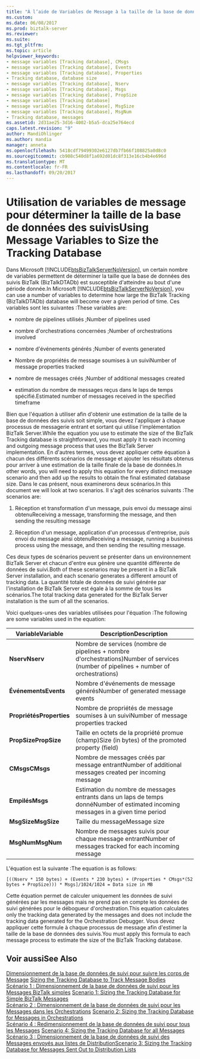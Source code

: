 ```yaml
---
title: "À l’aide de Variables de Message à la taille de la base de données de suivi | Documents Microsoft"
ms.custom: 
ms.date: 06/08/2017
ms.prod: biztalk-server
ms.reviewer: 
ms.suite: 
ms.tgt_pltfrm: 
ms.topic: article
helpviewer_keywords:
- message variables [Tracking database], CMsgs
- message variables [Tracking database], Events
- message variables [Tracking database], Properties
- Tracking database, database size
- message variables [Tracking database], Nserv
- message variables [Tracking database], Msgs
- message variables [Tracking database], PropSize
- message variables [Tracking database]
- message variables [Tracking database], MsgSize
- message variables [Tracking database], MsgNum
- Tracking database, messages
ms.assetid: 2d31ae25-3d16-4002-b5a5-dca25e764ecd
caps.latest.revision: "9"
author: MandiOhlinger
ms.author: mandia
manager: anneta
ms.openlocfilehash: 5418cdf79499302e6127db7fb66f108825a0d8c0
ms.sourcegitcommit: cb908c540d8f1a692d01dc8f313e16cb4b4e696d
ms.translationtype: MT
ms.contentlocale: fr-FR
ms.lasthandoff: 09/20/2017
---
```

# <a name="using-message-variables-to-size-the-tracking-database"></a><span data-ttu-id="04684-102">Utilisation de variables de message pour déterminer la taille de la base de données des suivis</span><span class="sxs-lookup"><span data-stu-id="04684-102">Using Message Variables to Size the Tracking Database</span></span>
<span data-ttu-id="04684-103">Dans Microsoft [!INCLUDE[btsBizTalkServerNoVersion](../includes/btsbiztalkservernoversion-md.md)], un certain nombre de variables permettent de déterminer la taille que la base de données des suivis BizTalk (BizTalkDTADb) est susceptible d'atteindre au bout d'une période donnée.</span><span class="sxs-lookup"><span data-stu-id="04684-103">In Microsoft [!INCLUDE[btsBizTalkServerNoVersion](../includes/btsbiztalkservernoversion-md.md)], you can use a number of variables to determine how large the BizTalk Tracking (BizTalkDTADb) database will become over a given period of time.</span></span> <span data-ttu-id="04684-104">Ces variables sont les suivantes :</span><span class="sxs-lookup"><span data-stu-id="04684-104">These variables are:</span></span>  
  
-   <span data-ttu-id="04684-105">nombre de pipelines utilisés ;</span><span class="sxs-lookup"><span data-stu-id="04684-105">Number of pipelines used</span></span>  
  
-   <span data-ttu-id="04684-106">nombre d'orchestrations concernées ;</span><span class="sxs-lookup"><span data-stu-id="04684-106">Number of orchestrations involved</span></span>  
  
-   <span data-ttu-id="04684-107">nombre d'événements générés ;</span><span class="sxs-lookup"><span data-stu-id="04684-107">Number of events generated</span></span>  
  
-   <span data-ttu-id="04684-108">Nombre de propriétés de message soumises à un suivi</span><span class="sxs-lookup"><span data-stu-id="04684-108">Number of message properties tracked</span></span>  
  
-   <span data-ttu-id="04684-109">nombre de messages créés ;</span><span class="sxs-lookup"><span data-stu-id="04684-109">Number of additional messages created</span></span>  
  
-   <span data-ttu-id="04684-110">estimation du nombre de messages reçus dans le laps de temps spécifié.</span><span class="sxs-lookup"><span data-stu-id="04684-110">Estimated number of messages received in the specified timeframe</span></span>  
  
 <span data-ttu-id="04684-111">Bien que l'équation à utiliser afin d'obtenir une estimation de la taille de la base de données des suivis soit simple, vous devez l'appliquer à chaque processus de messagerie entrant et sortant qui utilise l'implémentation BizTalk Server.</span><span class="sxs-lookup"><span data-stu-id="04684-111">While the equation you use to estimate the size of the BizTalk Tracking database is straightforward, you must apply it to each incoming and outgoing message process that uses the BizTalk Server implementation.</span></span> <span data-ttu-id="04684-112">En d'autres termes, vous devez appliquer cette équation à chacun des différents scénarios de message et ajouter les résultats obtenus pour arriver à une estimation de la taille finale de la base de données.</span><span class="sxs-lookup"><span data-stu-id="04684-112">In other words, you will need to apply this equation for every distinct message scenario and then add up the results to obtain the final estimated database size.</span></span> <span data-ttu-id="04684-113">Dans le cas présent, nous examinerons deux scénarios.</span><span class="sxs-lookup"><span data-stu-id="04684-113">In this document we will look at two scenarios.</span></span> <span data-ttu-id="04684-114">Il s'agit des scénarios suivants :</span><span class="sxs-lookup"><span data-stu-id="04684-114">The scenarios are:</span></span>  
  
1.  <span data-ttu-id="04684-115">Réception et transformation d'un message, puis envoi du message ainsi obtenu</span><span class="sxs-lookup"><span data-stu-id="04684-115">Receiving a message, transforming the message, and then sending the resulting message</span></span>  
  
2.  <span data-ttu-id="04684-116">Réception d'un message, application d'un processus d'entreprise, puis envoi du message ainsi obtenu</span><span class="sxs-lookup"><span data-stu-id="04684-116">Receiving a message, running a business process using the message, and then sending the resulting message.</span></span>  
  
 <span data-ttu-id="04684-117">Ces deux types de scénarios peuvent se présenter dans un environnement BizTalk Server et chacun d'entre eux génère une quantité différente de données de suivi.</span><span class="sxs-lookup"><span data-stu-id="04684-117">Both of these scenarios may be present in a BizTalk Server installation, and each scenario generates a different amount of tracking data.</span></span> <span data-ttu-id="04684-118">La quantité totale de données de suivi générée par l'installation de BizTalk Server est égale à la somme de tous les scénarios.</span><span class="sxs-lookup"><span data-stu-id="04684-118">The total tracking data generated for the BizTalk Server installation is the sum of all the scenarios.</span></span>  
  
 <span data-ttu-id="04684-119">Voici quelques-unes des variables utilisées pour l'équation :</span><span class="sxs-lookup"><span data-stu-id="04684-119">The following are some variables used in the equation:</span></span>  
  
|<span data-ttu-id="04684-120">Variable</span><span class="sxs-lookup"><span data-stu-id="04684-120">Variable</span></span>|<span data-ttu-id="04684-121"> Description</span><span class="sxs-lookup"><span data-stu-id="04684-121">Description</span></span>|  
|--------------|-----------------|  
|<span data-ttu-id="04684-122">**Nserv**</span><span class="sxs-lookup"><span data-stu-id="04684-122">**Nserv**</span></span>|<span data-ttu-id="04684-123">Nombre de services (nombre de pipelines + nombre d'orchestrations)</span><span class="sxs-lookup"><span data-stu-id="04684-123">Number of services (number of pipelines + number of orchestrations)</span></span>|  
|<span data-ttu-id="04684-124">**Événements**</span><span class="sxs-lookup"><span data-stu-id="04684-124">**Events**</span></span>|<span data-ttu-id="04684-125">Nombre d'événements de message générés</span><span class="sxs-lookup"><span data-stu-id="04684-125">Number of generated message events</span></span>|  
|<span data-ttu-id="04684-126">**Propriétés**</span><span class="sxs-lookup"><span data-stu-id="04684-126">**Properties**</span></span>|<span data-ttu-id="04684-127">Nombre de propriétés de message soumises à un suivi</span><span class="sxs-lookup"><span data-stu-id="04684-127">Number of message properties tracked</span></span>|  
|<span data-ttu-id="04684-128">**PropSize**</span><span class="sxs-lookup"><span data-stu-id="04684-128">**PropSize**</span></span>|<span data-ttu-id="04684-129">Taille en octets de la propriété promue (champ)</span><span class="sxs-lookup"><span data-stu-id="04684-129">Size (in bytes) of the promoted property (field)</span></span>|  
|<span data-ttu-id="04684-130">**CMsgs**</span><span class="sxs-lookup"><span data-stu-id="04684-130">**CMsgs**</span></span>|<span data-ttu-id="04684-131">Nombre de messages créés par message entrant</span><span class="sxs-lookup"><span data-stu-id="04684-131">Number of additional messages created per incoming message</span></span>|  
|<span data-ttu-id="04684-132">**Empilés**</span><span class="sxs-lookup"><span data-stu-id="04684-132">**Msgs**</span></span>|<span data-ttu-id="04684-133">Estimation du nombre de messages entrants dans un laps de temps donné</span><span class="sxs-lookup"><span data-stu-id="04684-133">Number of estimated incoming messages in a given time period</span></span>|  
|<span data-ttu-id="04684-134">**MsgSize**</span><span class="sxs-lookup"><span data-stu-id="04684-134">**MsgSize**</span></span>|<span data-ttu-id="04684-135">Taille du message</span><span class="sxs-lookup"><span data-stu-id="04684-135">Message size</span></span>|  
|<span data-ttu-id="04684-136">**MsgNum**</span><span class="sxs-lookup"><span data-stu-id="04684-136">**MsgNum**</span></span>|<span data-ttu-id="04684-137">Nombre de messages suivis pour chaque message entrant</span><span class="sxs-lookup"><span data-stu-id="04684-137">Number of messages tracked for each incoming message</span></span>|  
  
 <span data-ttu-id="04684-138">L'équation est la suivante :</span><span class="sxs-lookup"><span data-stu-id="04684-138">The equation is as follows:</span></span>  
  
```  
[((Nserv * 150 bytes) + (Events * 230 bytes) + (Properties * CMsgs*(52 bytes + PropSize))) * Msgs]/1024/1024 = Data size in MB  
```  
  
 <span data-ttu-id="04684-139">Cette équation permet de calculer uniquement les données de suivi générées par les messages mais ne prend pas en compte les données de suivi générées pour le débogueur d'orchestration.</span><span class="sxs-lookup"><span data-stu-id="04684-139">This equation calculates only the tracking data generated by the messages and does not include the tracking data generated for the Orchestration Debugger.</span></span> <span data-ttu-id="04684-140">Vous devez appliquer cette formule à chaque processus de message afin d'estimer la taille de la base de données des suivis.</span><span class="sxs-lookup"><span data-stu-id="04684-140">You must apply this formula to each message process to estimate the size of the BizTalk Tracking database.</span></span>  
  
## <a name="see-also"></a><span data-ttu-id="04684-141">Voir aussi</span><span class="sxs-lookup"><span data-stu-id="04684-141">See Also</span></span>  
 <span data-ttu-id="04684-142">[Dimensionnement de la base de données de suivi pour suivre les corps de Message](../core/sizing-the-tracking-database-to-track-message-bodies.md) </span><span class="sxs-lookup"><span data-stu-id="04684-142">[Sizing the Tracking Database to Track Message Bodies](../core/sizing-the-tracking-database-to-track-message-bodies.md) </span></span>  
 <span data-ttu-id="04684-143">[Scénario 1 : Dimensionnement de la base de données de suivi pour les Messages BizTalk simples](../core/scenario-1-sizing-the-tracking-database-for-simple-biztalk-messages.md) </span><span class="sxs-lookup"><span data-stu-id="04684-143">[Scenario 1: Sizing the Tracking Database  for Simple BizTalk Messages](../core/scenario-1-sizing-the-tracking-database-for-simple-biztalk-messages.md) </span></span>  
 <span data-ttu-id="04684-144">[Scénario 2 : Dimensionnement de la base de données de suivi pour les Messages dans les Orchestrations](../core/scenario-2-sizing-the-tracking-database-for-messages-in-orchestrations.md) </span><span class="sxs-lookup"><span data-stu-id="04684-144">[Scenario 2: Sizing the Tracking Database  for Messages in Orchestrations](../core/scenario-2-sizing-the-tracking-database-for-messages-in-orchestrations.md) </span></span>  
 <span data-ttu-id="04684-145">[Scénario 4 : Redimensionnement de la base de données de suivi pour tous les Messages](../core/scenario-4-sizing-the-tracking-database-for-all-messages.md) </span><span class="sxs-lookup"><span data-stu-id="04684-145">[Scenario 4: Sizing the Tracking Database for all Messages](../core/scenario-4-sizing-the-tracking-database-for-all-messages.md) </span></span>  
 [<span data-ttu-id="04684-146">Scénario 3 : Dimensionnement de la base de données de suivi des Messages envoyés aux listes de Distribution</span><span class="sxs-lookup"><span data-stu-id="04684-146">Scenario 3: Sizing the Tracking Database  for Messages Sent Out to Distribution Lists</span></span>](../core/scenario-3-size-the-tracking-database-for-messages-sent-to-distribution-lists.md)